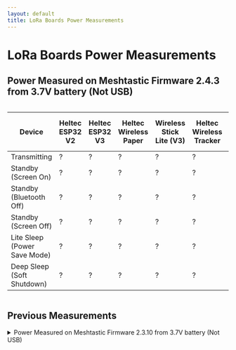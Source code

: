 ```yaml
---
layout: default
title: LoRa Boards Power Measurements
---
```


# LoRa Boards Power Measurements

## Power Measured on Meshtastic Firmware 2.4.3 from 3.7V battery (Not USB)

<div style="overflow-x: auto;">
  <table>
    <thead>
      <tr>
        <th>Device</th>
        <th>Heltec ESP32 V2</th>
        <th>Heltec ESP32 V3</th>
        <th>Heltec Wireless Paper</th>
        <th>Wireless Stick Lite (V3)</th>
        <th>Heltec Wireless Tracker</th>
        <th>Heltec Capsule Sensor V3</th>
        <th>Heltec Vision Master E213</th>
        <th>Heltec Vision Master E290</th>
        <th>T-Deck</th>
        <th>RAK nRF52840</th>
      </tr>
    </thead>
    <tbody>
      <tr>
        <td>Transmitting</td>
        <td>?</td><!--Heltec V2-->
        <td>?</td><!--Heltec V3-->
        <td>?</td><!--Wireless Paper-->
        <td>?</td><!--Wireless Stick Lite-->
        <td>?</td><!--Wireless Tracker-->
        <td>?</td><!--Capsule Sensor V3-->
        <td>?</td><!--VME213-->
        <td>?</td><!--VME290-->
        <td>?</td><!--T-Deck-->
        <td>?</td><!--RAKRAK19007-->
      </tr>
      <tr>
        <td>Standby (Screen On)</td>
        <td>?</td><!--Heltec V2-->
        <td>?</td><!--Heltec V3-->
        <td>?</td><!--Wireless Paper-->
        <td>?</td><!--Wireless Stick Lite-->
        <td>?</td><!--Wireless Tracker-->
        <td>?</td><!--Capsule Sensor V3-->
        <td>?</td><!--VME213-->
        <td>?</td><!--VME290-->
        <td>?</td><!--T-Deck-->
        <td>?</td><!--RAKRAK19007-->
      </tr>
      <tr>
        <td>Standby (Bluetooth Off)</td>
        <td>?</td><!--Heltec V2-->
        <td>?</td><!--Heltec V3-->
        <td>?</td><!--Wireless Paper-->
        <td>?</td><!--Wireless Stick Lite-->
        <td>?</td><!--Wireless Tracker-->
        <td>?</td><!--Capsule Sensor V3-->
        <td>?</td><!--VME213-->
        <td>?</td><!--VME290-->
        <td>?</td><!--T-Deck-->
        <td>?</td><!--RAKRAK19007-->
      </tr>
      <tr>
        <td>Standby (Screen Off)</td>
        <td>?</td><!--Heltec V2-->
        <td>?</td><!--Heltec V3-->
        <td>?</td><!--Wireless Paper-->
        <td>?</td><!--Wireless Stick Lite-->
        <td>?</td><!--Wireless Tracker-->
        <td>?</td><!--Capsule Sensor V3-->
        <td>?</td><!--VME213-->
        <td>?</td><!--VME290-->
        <td>?</td><!--T-Deck-->
        <td>?</td><!--RAKRAK19007-->
      </tr>
      <tr>
        <td>Lite Sleep (Power Save Mode)</td>
        <td>?</td><!--Heltec V2-->
        <td>?</td><!--Heltec V3-->
        <td>?</td><!--Wireless Paper-->
        <td>?</td><!--Wireless Stick Lite-->
        <td>?</td><!--Wireless Tracker-->
        <td>?</td><!--Capsule Sensor V3-->
        <td>?</td><!--VME213-->
        <td>?</td><!--VME290-->
        <td>?</td><!--T-Deck-->
        <td>?</td><!--RAKRAK19007-->
      </tr>
      <tr>
        <td>Deep Sleep (Soft Shutdown)</td>
        <td>?</td><!--Heltec V2-->
        <td>?</td><!--Heltec V3-->
        <td>?</td><!--Wireless Paper-->
        <td>?</td><!--Wireless Stick Lite-->
        <td>?</td><!--Wireless Tracker-->
        <td>?</td><!--Capsule Sensor V3-->
        <td>?</td><!--VME213-->
        <td>?</td><!--VME290-->
        <td>?</td><!--T-Deck-->
        <td>?</td><!--RAKRAK19007-->
      </tr>
    </tbody>
  </table>
</div>

## Previous Measurements

<details>
  <summary>Power Measured on Meshtastic Firmware 2.3.10 from 3.7V battery (Not USB)</summary>
  
  <div style="overflow-x: auto;">
    <table>
      <thead>
        <tr>
          <th>Device</th>
          <th>Heltec ESP32 V2</th>
          <th>Heltec ESP32 V3</th>
          <th>Heltec Wireless Paper</th>
          <th>Wireless Stick Lite (V3)</th>
          <th>Heltec Wireless Tracker</th>
          <th>Heltec Capsule Sensor V3</th>
          <th>Heltec Vision Master E213</th>
          <th>T-Deck</th>
          <th>RAK nRF52840</th>
        </tr>
      </thead>
      <tbody>
        <tr>
          <td>Transmitting</td>
          <td>163mA</td><!--Heltec V2-->
          <td>267mA</td><!--Heltec V3-->
          <td>263mA</td><!--Wireless Paper-->
          <td>261mA</td><!--Wireless Stick Lite-->
          <td>332mA</td><!--Wireless Tracker-->
          <td>?</td><!--Capsule Sensor V3-->
          <td>226mA</td><!--VME213-->
          <td>162mA</td><!--T-Deck-->
          <td>88mA</td><!--RAKRAK19007-->
        </tr>
        <tr>
          <td>Standby (Screen On)</td>
          <td>57mA</td><!--Heltec V2-->
          <td>110mA</td><!--Heltec V3-->
          <td>101mA</td><!--Wireless Paper-->
          <td>N/A</td><!--Wireless Stick Lite-->
          <td>168mA</td><!--Wireless Tracker-->
          <td>?</td><!--Capsule Sensor V3-->
          <td>110mA</td><!--VME213-->
          <td>138mA</td><!--T-Deck-->
          <td>N/A</td><!--RAKRAK19007-->
        </tr>
        <tr>
          <td>Standby (Bluetooth Off)</td>
          <td>?</td><!--Heltec V2-->
          <td>43mA</td><!--Heltec V3-->
          <td>?</td><!--Wireless Paper-->
          <td>?</td><!--Wireless Stick Lite-->
          <td>?</td><!--Wireless Tracker-->
          <td></td><!--Capsule Sensor V3-->
          <td>?</td><!--VME213-->
          <td>?</td><!--T-Deck-->
          <td>?</td><!--RAKRAK19007-->
        </tr>
        <tr>
          <td>Standby (Screen Off)</td>
          <td>54mA</td><!--Heltec V2-->
          <td>103mA</td><!--Heltec V3-->
          <td>101mA</td><!--Wireless Paper-->
          <td>104.5mA</td><!--Wireless Stick Lite-->
          <td>148mA</td><!--Wireless Tracker-->
          <td>?</td><!--Capsule Sensor V3-->
          <td></td><!--VME213-->
          <td>113mA</td><!--T-Deck-->
          <td>12mA</td><!--RAKRAK19007-->
        </tr>
        <tr>
          <td>Lite Sleep (Power Save Mode)</td>
          <td>14mA</td><!--Heltec V2-->
          <td>11mA</td><!--Heltec V3-->
          <td>12.3mA</td><!--Wireless Paper-->
          <td>11.8mA</td><!--Wireless Stick Lite-->
          <td>55mA</td><!--Wireless Tracker-->
          <td>?</td><!--Capsule Sensor V3-->
          <td></td><!--VME213-->
          <td>29mA</td><!--T-Deck-->
          <td>7mA</td><!--RAKRAK19007-->
        </tr>
        <tr>
          <td>Deep Sleep (Soft Shutdown)</td>
          <td>2.68mA</td><!--Heltec V2-->
          <td>34μA</td><!--Heltec V3-->
          <td>16μA</td><!--Wireless Paper-->
          <td>30μA</td><!--Wireless Stick Lite-->
          <td>22μA</td><!--Wireless Tracker-->
          <td>?</td><!--Capsule Sensor V3-->
          <td></td><!--VME213-->
          <td>Has Power Switch</td><!--T-Deck-->
          <td>2μA</td><!--RAKRAK19007-->
        </tr>
      </tbody>
    </table>
  </div>
</details>
